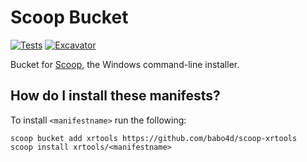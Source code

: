 # Scoop Bucket

[![Tests](https://github.com/babo4d/scoop-xrtools/actions/workflows/ci.yml/badge.svg)](https://github.com/babo4d/scoop-xrtools/actions/workflows/ci.yml) [![Excavator](https://github.com/babo4d/scoop-xrtools/actions/workflows/excavator.yml/badge.svg)](https://github.com/babo4d/scoop-xrtools/actions/workflows/excavator.yml)

Bucket for [Scoop](https://scoop.sh), the Windows command-line installer.

## How do I install these manifests?

To install `<manifestname>` run the following:

```pwsh
scoop bucket add xrtools https://github.com/babo4d/scoop-xrtools
scoop install xrtools/<manifestname>
```
